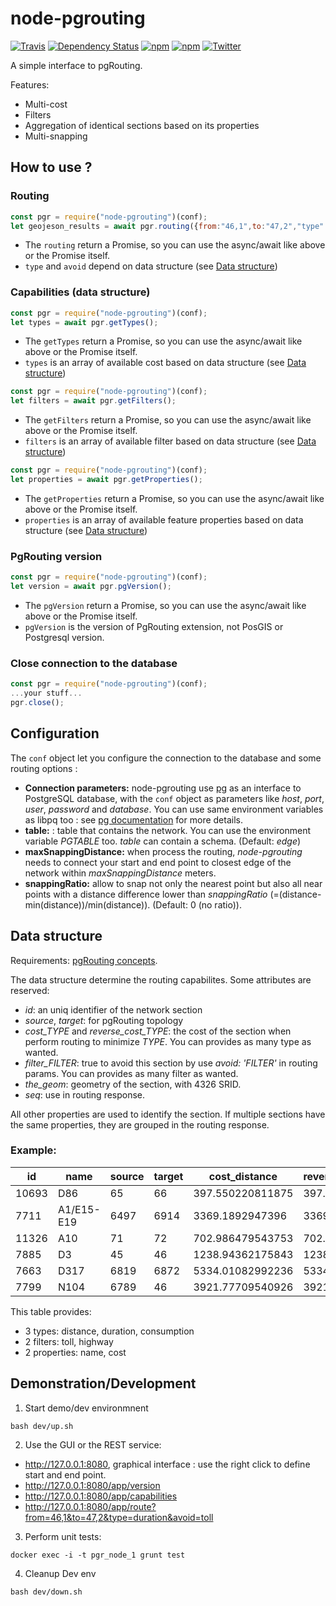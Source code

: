 # node-pgrouting

[![Travis](https://img.shields.io/travis/tcoupin/node-pgrouting.svg?style=flat-square)](https://travis-ci.org/tcoupin/node-pgrouting)
[![Dependency Status](https://david-dm.org/tcoupin/node-pgrouting.svg)](https://david-dm.org/tcoupin/node-pgrouting)
[![npm](https://img.shields.io/npm/dt/node-pgrouting.svg?style=flat-square)](https://www.npmjs.com/package/node-pgrouting)
[![npm](https://img.shields.io/npm/v/node-pgrouting.svg?style=flat-square)](https://www.npmjs.com/package/node-pgrouting)
[![Twitter](https://img.shields.io/twitter/url/https/github.com/tcoupin/node-pgrouting.svg?style=social)](https://twitter.com/intent/tweet?text=Wow:&url=https%3A%2F%2Fgithub.com%2Ftcoupin%2Fnode-pgrouting)

A simple interface to pgRouting.

Features:

* Multi-cost
* Filters
* Aggregation of identical sections based on its properties
* Multi-snapping

## How to use ?

### Routing

```javascript
const pgr = require("node-pgrouting")(conf);
let geojeson_results = await pgr.routing({from:"46,1",to:"47,2","type":"duration", "avoid":"toll"});
```

* The `routing` return a Promise, so you can use the async/await like above or the Promise itself.
* `type` and `avoid` depend on data structure (see [Data structure](#data-structure))

### Capabilities (data structure)

```javascript
const pgr = require("node-pgrouting")(conf);
let types = await pgr.getTypes();
```

* The `getTypes` return a Promise, so you can use the async/await like above or the Promise itself.
* `types` is an array of available cost based on data structure (see [Data structure](#data-structure))

```javascript
const pgr = require("node-pgrouting")(conf);
let filters = await pgr.getFilters();
```

* The `getFilters` return a Promise, so you can use the async/await like above or the Promise itself.
* `filters` is an array of available filter based on data structure (see [Data structure](#data-structure))

```javascript
const pgr = require("node-pgrouting")(conf);
let properties = await pgr.getProperties();
```

* The `getProperties` return a Promise, so you can use the async/await like above or the Promise itself.
* `properties` is an array of available feature properties based on data structure (see [Data structure](#data-structure))

### PgRouting version

```javascript
const pgr = require("node-pgrouting")(conf);
let version = await pgr.pgVersion();
```

* The `pgVersion` return a Promise, so you can use the async/await like above or the Promise itself.
* `pgVersion` is the version of PgRouting extension, not PosGIS or Postgresql version.

### Close connection to the database

```javascript
const pgr = require("node-pgrouting")(conf);
...your stuff...
pgr.close();
```

## Configuration

The `conf` object let you configure the connection to the database and some routing options :

* **Connection parameters:** node-pgrouting use [pg](https://node-postgres.com) as an interface to PostgreSQL database, with the `conf` object as parameters like *host*, *port*, *user*, *password* and *database*. You can use same environment variables as libpq too : see [pg documentation](https://node-postgres.com/features/connecting) for more details.
* **table:** : table that contains the network. You can use the environment variable *PGTABLE* too. *table* can contain a schema. (Default: *edge*)
* **maxSnappingDistance:** when process the routing, *node-pgrouting* needs to connect your start and end point to closest edge of the network within *maxSnappingDistance* meters.
* **snappingRatio:** allow to snap not only the nearest point but also all near points with a distance difference lower than *snappingRatio* (=(distance-min(distance))/min(distance)). (Default: 0 (no ratio)).

## Data structure

Requirements: [pgRouting concepts](http://docs.pgrouting.org/latest/en/pgRouting-concepts.html).

The data structure determine the routing capabilites. Some attributes are reserved:
* *id*: an uniq identifier of the network section
* *source*, *target*: for pgRouting topology
* *cost_TYPE* and *reverse_cost_TYPE*: the cost of the section when perform routing to minimize *TYPE*. You can provides as many type as wanted.
* *filter_FILTER*: true to avoid this section by use *avoid: 'FILTER'* in routing params. You can provides as many filter as wanted.
* *the_geom*: geometry of the section, with 4326 SRID.
* *seq*: use in routing response.

All other properties are used to identify the section. If multiple sections have the same properties, they are grouped in the routing response.

### Example:

|   id  |    name    | source | target |  cost_distance   | reverse_cost_distance |  cost_duration   | reverse_cost_duration |  cost_consumption  | reverse_cost_consumption | filter_toll |  cost  | filter_highway |
|-------|------------|--------|--------|------------------|-----------------------|------------------|-----------------------|--------------------|--------------------------|-------------|--------|----------------|
| 10693 | D86        |     65 |     66 | 397.550220811875 |      397.550220811875 | 20.4454399274679 |      20.4454399274679 | 0.0238530132487125 |       0.0238530132487125 | f           | Free   | f              |
|  7711 | A1/E15-E19 |   6497 |   6914 |  3369.1892947396 |       3369.1892947396 | 101.075678842188 |      101.075678842188 |  0.303227036526564 |        0.303227036526564 | t           | Paying | t              |
| 11326 | A10        |     71 |     72 | 702.986479543753 |      702.986479543753 | 21.0895943863126 |      21.0895943863126 | 0.0632687831589378 |       0.0632687831589378 | f           | Free   | t              |
|  7885 | D3         |     45 |     46 | 1238.94362175843 |      1238.94362175843 |  49.557744870337 |       49.557744870337 | 0.0867260535230898 |       0.0867260535230898 | f           | Free   | f              |
|  7663 | D317       |   6819 |   6872 | 5334.01082992236 |      5334.01082992236 | 274.320556967436 |      274.320556967436 |  0.320040649795342 |        0.320040649795342 | f           | Free   | f              |
|  7799 | N104       |   6789 |     46 | 3921.77709540926 |      3921.77709540926 | 117.653312862278 |      117.653312862278 |  0.352959938586834 |        0.352959938586834 | f           | Free   | f              |

This table provides:
- 3 types: distance, duration, consumption
- 2 filters: toll, highway
- 2 properties: name, cost

## Demonstration/Development

1. Start demo/dev environmnent
```
bash dev/up.sh
```

2. Use the GUI or the REST service:

- http://127.0.0.1:8080, graphical interface : use the right click to define start and end point.
- http://127.0.0.1:8080/app/version
- http://127.0.0.1:8080/app/capabilities
- http://127.0.0.1:8080/app/route?from=46,1&to=47,2&type=duration&avoid=toll

3. Perform unit tests: 
```
docker exec -i -t pgr_node_1 grunt test
```

4. Cleanup Dev env
```
bash dev/down.sh
```
